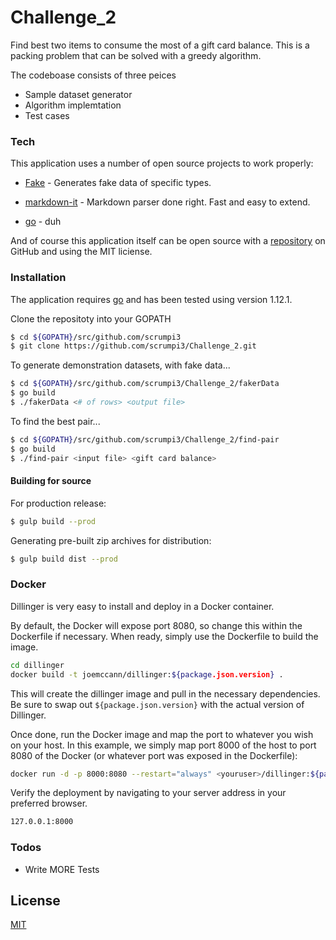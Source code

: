 # Challenge_2
Find best two items to consume the most of a gift card balance.  This is a packing problem that can be solved with a greedy algorithm.

The codeboase consists of three peices
- Sample dataset generator
- Algorithm implemtation
- Test cases

### Tech

This application uses a number of open source projects to work properly:

* [Fake] - Generates fake data of specific types.

* [markdown-it] - Markdown parser done right. Fast and easy to extend.
* [go] - duh

And of course this application itself can be open source with a [repository][ch_2] on GitHub and using the MIT liciense.

### Installation

The application requires [go] and has been tested using version 1.12.1.

Clone the repositoty into your GOPATH
```sh
$ cd ${GOPATH}/src/github.com/scrumpi3
$ git clone https://github.com/scrumpi3/Challenge_2.git
```

To generate demonstration datasets, with fake data...
```sh
$ cd ${GOPATH}/src/github.com/scrumpi3/Challenge_2/fakerData
$ go build
$ ./fakerData <# of rows> <output file>
```

To find the best pair...
```sh
$ cd ${GOPATH}/src/github.com/scrumpi3/Challenge_2/find-pair
$ go build
$ ./find-pair <input file> <gift card balance>
```



#### Building for source
For production release:
```sh
$ gulp build --prod
```
Generating pre-built zip archives for distribution:
```sh
$ gulp build dist --prod
```
### Docker
Dillinger is very easy to install and deploy in a Docker container.

By default, the Docker will expose port 8080, so change this within the Dockerfile if necessary. When ready, simply use the Dockerfile to build the image.

```sh
cd dillinger
docker build -t joemccann/dillinger:${package.json.version} .
```
This will create the dillinger image and pull in the necessary dependencies. Be sure to swap out `${package.json.version}` with the actual version of Dillinger.

Once done, run the Docker image and map the port to whatever you wish on your host. In this example, we simply map port 8000 of the host to port 8080 of the Docker (or whatever port was exposed in the Dockerfile):

```sh
docker run -d -p 8000:8080 --restart="always" <youruser>/dillinger:${package.json.version}
```

Verify the deployment by navigating to your server address in your preferred browser.

```sh
127.0.0.1:8000
```

### Todos

- Write MORE Tests

License
----
[MIT][MIT_lic]



[ch_2]: <https://github.com/scrumpi3/Challenge_2>
[fake]: <https://github.com/icrowley/fake>
[MIT_lic]: <https://opensource.org/licenses/MIT>
[go]: <https://golang.org>
[markdown-it]: <https://github.com/markdown-it/markdown-it>

